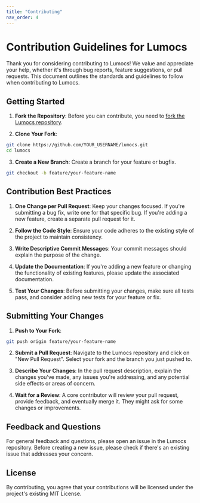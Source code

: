 ```yaml
---
title: "Contributing"
nav_order: 4
---
```


# Contribution Guidelines for Lumocs

Thank you for considering contributing to Lumocs! We value and appreciate your
help, whether it's through bug reports, feature suggestions, or pull requests.
This document outlines the standards and guidelines to follow when contributing
to Lumocs.

## Getting Started

1. **Fork the Repository**: Before you can contribute, you need to
   [fork the Lumocs repository](https://github.com/hexagon/lumocs/fork).

2. **Clone Your Fork**:
```bash
git clone https://github.com/YOUR_USERNAME/lumocs.git
cd lumocs
```

3. **Create a New Branch**: Create a branch for your feature or bugfix.
```bash
git checkout -b feature/your-feature-name
```

## Contribution Best Practices

1. **One Change per Pull Request**: Keep your changes focused. If you're
   submitting a bug fix, write one for that specific bug. If you're adding a new
   feature, create a separate pull request for it.

2. **Follow the Code Style**: Ensure your code adheres to the existing style of
   the project to maintain consistency.

3. **Write Descriptive Commit Messages**: Your commit messages should explain
   the purpose of the change.

4. **Update the Documentation**: If you're adding a new feature or changing the
   functionality of existing features, please update the associated
   documentation.

5. **Test Your Changes**: Before submitting your changes, make sure all tests
   pass, and consider adding new tests for your feature or fix.

## Submitting Your Changes

1. **Push to Your Fork**:
```bash
git push origin feature/your-feature-name
```

2. **Submit a Pull Request**: Navigate to the Lumocs repository and click on
   "New Pull Request". Select your fork and the branch you just pushed to.

3. **Describe Your Changes**: In the pull request description, explain the
   changes you've made, any issues you're addressing, and any potential side
   effects or areas of concern.

4. **Wait for a Review**: A core contributor will review your pull request,
   provide feedback, and eventually merge it. They might ask for some changes or
   improvements.

## Feedback and Questions

For general feedback and questions, please open an issue in the Lumocs
repository. Before creating a new issue, please check if there's an existing
issue that addresses your concern.

## License

By contributing, you agree that your contributions will be licensed under the
project's existing MIT License.
